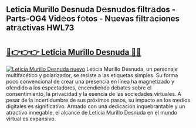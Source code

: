 ## Leticia Murillo Desnuda D𝚎sn𝚞dos filtr𝚊dos - Parts-OG4 Vid𝚎os f𝚘tos - N𝚞evas filtr𝚊ciones atr𝚊ctivas HWL73

# <h2><a href="http://mb0ccv.tromn.icu/?c=Leticia+Murillo+Desnuda">🔗👉👉👉 Leticia Murillo Desnuda 🔗🔗</a></h2>

[![Leticia Murillo Desnuda nuevo](https://i.imgur.com/pEAQMta.gif)](http://mb0ccv.tromn.icu/?c=Leticia+Murillo+Desnuda)
Leticia Murillo Desnuda, un personaje multifacético y polarizador, se resiste a las etiquetas simples. Su forma poco convencional de crear una presencia en línea ha magnetizado y ofendido a los espectadores, encendiendo debates sobre el consentimiento, la privacidad y la esencia de las sociedades virtuales. A pesar de la incertidumbre de sus próximos pasos, su impacto en los medios digitales es significativo. Armado con una dedicación inquebrantable y un atractivo innegable, el alcance de Leticia Murillo Desnuda en el mundo virtual es expansivo.
